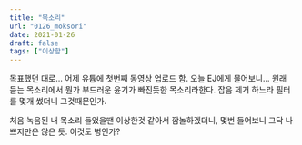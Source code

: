 ```yaml
---
title: "목소리"
url: "0126_moksori"
date: 2021-01-26
draft: false
tags: ["이상함"]
---
```

목표했던 대로... 어제 유튭에 첫번째 동영상 업로드 함. 오늘 EJ에게 물어보니... 원래 듣는 목소리에서 뭔가 부드러운 윤기가 빠진듯한 목소리라한다. 잡음 제거 하느라 필터를 몇개 썼더니 그것때문인가.

처음 녹음된 내 목소리 들었을땐 이상한것 같아서 깜놀하겠더니, 몇번 들어보니 그닥 나쁘지만은 않은 듯. 이것도 병인가?
